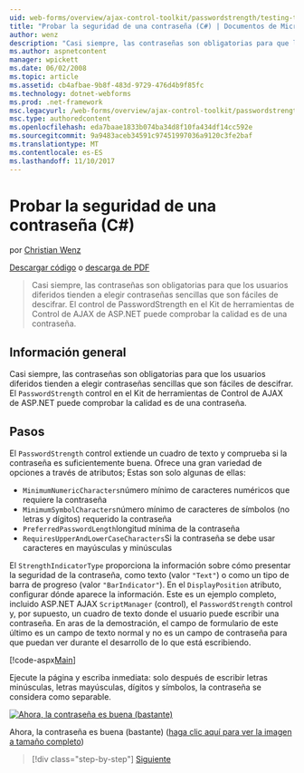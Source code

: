 ```yaml
---
uid: web-forms/overview/ajax-control-toolkit/passwordstrength/testing-the-strength-of-a-password-cs
title: "Probar la seguridad de una contraseña (C#) | Documentos de Microsoft"
author: wenz
description: "Casi siempre, las contraseñas son obligatorias para que los usuarios diferidos tienden a elegir contraseñas sencillas que son fáciles de descifrar. El control PasswordStrength en ASP. N..."
ms.author: aspnetcontent
manager: wpickett
ms.date: 06/02/2008
ms.topic: article
ms.assetid: cb4afbae-9b8f-483d-9729-476d4b9f85fc
ms.technology: dotnet-webforms
ms.prod: .net-framework
msc.legacyurl: /web-forms/overview/ajax-control-toolkit/passwordstrength/testing-the-strength-of-a-password-cs
msc.type: authoredcontent
ms.openlocfilehash: eda7baae1833b074ba34d8f10fa434df14cc592e
ms.sourcegitcommit: 9a9483aceb34591c97451997036a9120c3fe2baf
ms.translationtype: MT
ms.contentlocale: es-ES
ms.lasthandoff: 11/10/2017
---
```

<a name="testing-the-strength-of-a-password-c"></a>Probar la seguridad de una contraseña (C#)
====================
por [Christian Wenz](https://github.com/wenz)

[Descargar código](http://download.microsoft.com/download/9/3/f/93f8daea-bebd-4821-833b-95205389c7d0/PasswordStrength0.cs.zip) o [descarga de PDF](http://download.microsoft.com/download/2/d/c/2dc10e34-6983-41d4-9c08-f78f5387d32b/passwordstrength0CS.pdf)

> Casi siempre, las contraseñas son obligatorias para que los usuarios diferidos tienden a elegir contraseñas sencillas que son fáciles de descifrar. El control de PasswordStrength en el Kit de herramientas de Control de AJAX de ASP.NET puede comprobar la calidad es de una contraseña.


## <a name="overview"></a>Información general

Casi siempre, las contraseñas son obligatorias para que los usuarios diferidos tienden a elegir contraseñas sencillas que son fáciles de descifrar. El `PasswordStrength` control en el Kit de herramientas de Control de AJAX de ASP.NET puede comprobar la calidad es de una contraseña.

## <a name="steps"></a>Pasos

El `PasswordStrength` control extiende un cuadro de texto y comprueba si la contraseña es suficientemente buena. Ofrece una gran variedad de opciones a través de atributos; Estas son solo algunas de ellas:

- `MinimumNumericCharacters`número mínimo de caracteres numéricos que requiere la contraseña
- `MinimumSymbolCharacters`número mínimo de caracteres de símbolos (no letras y dígitos) requerido la contraseña
- `PreferredPasswordLength`longitud mínima de la contraseña
- `RequiresUpperAndLowerCaseCharacters`Si la contraseña se debe usar caracteres en mayúsculas y minúsculas

El `StrengthIndicatorType` proporciona la información sobre cómo presentar la seguridad de la contraseña, como texto (valor `"Text"`) o como un tipo de barra de progreso (valor `"BarIndicator"`). En el `DisplayPosition` atributo, configurar dónde aparece la información. Este es un ejemplo completo, incluido ASP.NET AJAX `ScriptManager` (control), el `PasswordStrength` control y, por supuesto, un cuadro de texto donde el usuario puede escribir una contraseña. En aras de la demostración, el campo de formulario de este último es un campo de texto normal y no es un campo de contraseña para que puedan ver durante el desarrollo de lo que está escribiendo.

[!code-aspx[Main](testing-the-strength-of-a-password-cs/samples/sample1.aspx)]

Ejecute la página y escriba inmediata: solo después de escribir letras minúsculas, letras mayúsculas, dígitos y símbolos, la contraseña se considera como separable.


[![Ahora, la contraseña es buena (bastante)](testing-the-strength-of-a-password-cs/_static/image2.png)](testing-the-strength-of-a-password-cs/_static/image1.png)

Ahora, la contraseña es buena (bastante) ([haga clic aquí para ver la imagen a tamaño completo](testing-the-strength-of-a-password-cs/_static/image3.png))

>[!div class="step-by-step"]
[Siguiente](testing-the-strength-of-a-password-vb.md)
